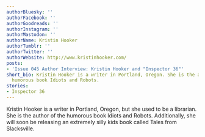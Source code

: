 ```yaml
---
authorBluesky: ''
authorFacebook: ''
authorGoodreads: ''
authorInstagram: ''
authorMastodon: ''
authorName: Kristin Hooker
authorTumblr: ''
authorTwitter: ''
authorWebsite: http://www.kristinhooker.com/
posts:
- 'Issue 045 Author Interview: Kristin Hooker and "Inspector 36"'
short_bio: Kristin Hooker is a writer in Portland, Oregon. She is the author of the
  humorous book Idiots and Robots.
stories:
- Inspector 36
---
```


Kristin Hooker is a writer in Portland, Oregon, but she used to be a librarian. She is the author of the humorous book Idiots and Robots. Additionally, she will soon be releasing an extremely silly kids book called Tales from Slacksville.